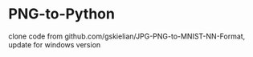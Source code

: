 # PNG-to-Python
clone code from github.com/gskielian/JPG-PNG-to-MNIST-NN-Format, update for windows version
